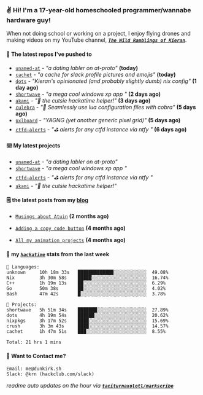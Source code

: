 ### ✌️ Hi! I'm a 17-year-old homeschooled programmer/wannabe hardware guy!

When not doing school or working on a project, I enjoy flying drones and making videos on my YouTube channel, [**_`The Wild Ramblings of Kieran`_**](https://youtube.com/@kieran.rambles).

#### 👷 The latest repos I've pushed to

- [`unamed-at`](https://github.com/taciturnaxolotl/unamed-at) - _"a dating labler on at-proto"_ **(today)**
- [`cachet`](https://github.com/taciturnaxolotl/cachet) - _"a cache for slack profile pictures and emojis"_ **(today)**
- [`dots`](https://github.com/taciturnaxolotl/dots) - _"Kieran's opinionated (and probably slightly dumb) nix config"_ **(1 day ago)**
- [`shortwave`](https://github.com/taciturnaxolotl/shortwave) - _"a mega cool windows xp app "_ **(2 days ago)**
- [`akami`](https://github.com/taciturnaxolotl/akami) - _"🌷 the cutsie hackatime helper!"_ **(3 days ago)**
- [`culebra`](https://github.com/Fuabioo/culebra) - _"🐍 Seamlessly use lua configuration files with cobra"_ **(5 days ago)**
- [`pxlboard`](https://github.com/taciturnaxolotl/pxlboard) - _"YAGNG (yet another generic pixel grid)"_ **(5 days ago)**
- [`ctfd-alerts`](https://github.com/taciturnaxolotl/ctfd-alerts) - _"⛳ alerts for any ctfd instance via ntfy "_ **(6 days ago)**

#### ⌨️ My latest projects

- [`unamed-at`](https://github.com/taciturnaxolotl/unamed-at) - _"a dating labler on at-proto"_
- [`shortwave`](https://github.com/taciturnaxolotl/shortwave) - _"a mega cool windows xp app "_
- [`ctfd-alerts`](https://github.com/taciturnaxolotl/ctfd-alerts) - _"⛳ alerts for any ctfd instance via ntfy "_
- [`akami`](https://github.com/taciturnaxolotl/akami) - _"🌷 the cutsie hackatime helper!"_

#### 🗒️ the latest posts from my [blog](https://dunkirk.sh)

- [`Musings about Atuin`](https://dunkirk.sh/blog/atuin/) **(2 months ago)**

- [`Adding a copy code button`](https://dunkirk.sh/blog/adding-a-copy-button/) **(4 months ago)**

- [`All my animation projects`](https://dunkirk.sh/blog/my-animations/) **(4 months ago)**



#### 📡 my [_`hackatime`_](https://waka.hackclub.com) stats from the last week

```text
💾 Languages:
unknown     10h 18m 33s   █████████████░░░░░░░░░░░░  49.08%
Nix         3h 30m 58s    █████░░░░░░░░░░░░░░░░░░░░  16.74%
C++         1h 19m 13s    ██░░░░░░░░░░░░░░░░░░░░░░░  6.29%
Go          50m 38s       ██░░░░░░░░░░░░░░░░░░░░░░░  4.02%
Bash        47m 42s       █░░░░░░░░░░░░░░░░░░░░░░░░  3.78%

💼 Projects:
shortwave   5h 51m 34s    ███████░░░░░░░░░░░░░░░░░░  27.89%
dots        4h 19m 54s    ██████░░░░░░░░░░░░░░░░░░░  20.62%
nixpkgs     3h 17m 52s    ████░░░░░░░░░░░░░░░░░░░░░  15.69%
crush       3h 3m 43s     ████░░░░░░░░░░░░░░░░░░░░░  14.57%
cachet      1h 47m 51s    ███░░░░░░░░░░░░░░░░░░░░░░  8.55%

Total: 21 hrs 1 mins
```

#### 📮 Want to Contact me?

```text
Email: me@dunkirk.sh
Slack: @krn (hackclub.com/slack)
```

_readme auto updates on the hour via [**`taciturnaxolotl/markscribe`**](https://github.com/taciturnaxolotl/markscribe)_
